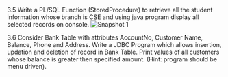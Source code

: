 3.5 Write a PL/SQL Function (StoredProcedure) to retrieve all the student information whose branch is CSE and using java program display all selected records on console.
![Snapshot 1](https://cloud.githubusercontent.com/assets/16952537/13034248/e58678ec-d38c-11e5-99e2-3fc7d5f0bf27.png)


3.6 Consider Bank Table with attributes AccountNo, Customer Name, Balance, Phone and Address. Write a JDBC Program which allows insertion, updation and deletion of record in Bank Table. Print values of all customers whose balance is greater then specified amount. (Hint: program should be menu driven).
